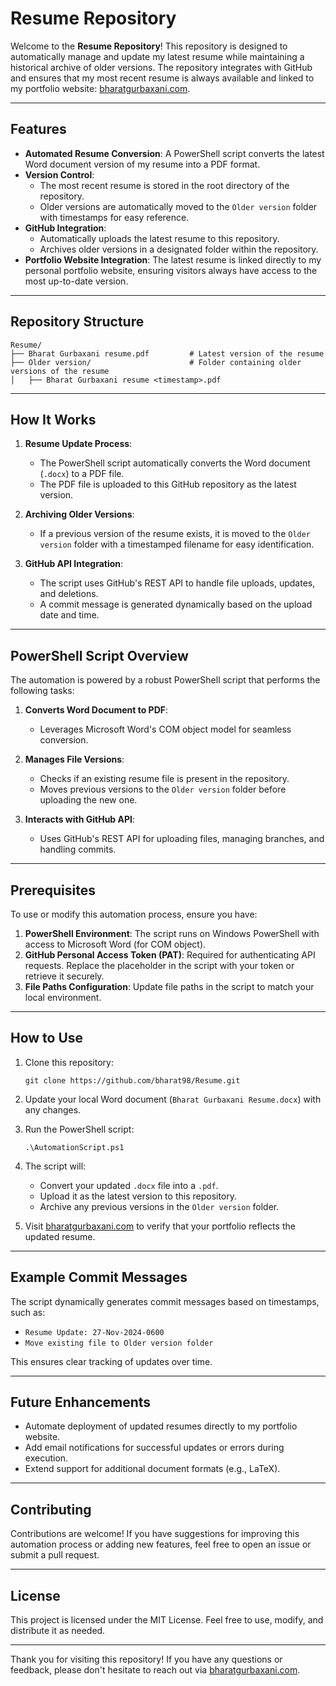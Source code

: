 # Resume Repository

Welcome to the **Resume Repository**! This repository is designed to automatically manage and update my latest resume while maintaining a historical archive of older versions. The repository integrates with GitHub and ensures that my most recent resume is always available and linked to my portfolio website: [bharatgurbaxani.com](https://bharatgurbaxani.com).

---

## Features

- **Automated Resume Conversion**: A PowerShell script converts the latest Word document version of my resume into a PDF format.
- **Version Control**: 
  - The most recent resume is stored in the root directory of the repository.
  - Older versions are automatically moved to the `Older version` folder with timestamps for easy reference.
- **GitHub Integration**:
  - Automatically uploads the latest resume to this repository.
  - Archives older versions in a designated folder within the repository.
- **Portfolio Website Integration**: The latest resume is linked directly to my personal portfolio website, ensuring visitors always have access to the most up-to-date version.

---

## Repository Structure

```
Resume/
├── Bharat Gurbaxani resume.pdf         # Latest version of the resume
├── Older version/                      # Folder containing older versions of the resume
│   ├── Bharat Gurbaxani resume <timestamp>.pdf
```

---

## How It Works

1. **Resume Update Process**:
   - The PowerShell script automatically converts the Word document (`.docx`) to a PDF file.
   - The PDF file is uploaded to this GitHub repository as the latest version.

2. **Archiving Older Versions**:
   - If a previous version of the resume exists, it is moved to the `Older version` folder with a timestamped filename for easy identification.

3. **GitHub API Integration**:
   - The script uses GitHub's REST API to handle file uploads, updates, and deletions.
   - A commit message is generated dynamically based on the upload date and time.

---

## PowerShell Script Overview

The automation is powered by a robust PowerShell script that performs the following tasks:

1. **Converts Word Document to PDF**:
   - Leverages Microsoft Word's COM object model for seamless conversion.

2. **Manages File Versions**:
   - Checks if an existing resume file is present in the repository.
   - Moves previous versions to the `Older version` folder before uploading the new one.

3. **Interacts with GitHub API**:
   - Uses GitHub's REST API for uploading files, managing branches, and handling commits.

---

## Prerequisites

To use or modify this automation process, ensure you have:

1. **PowerShell Environment**: The script runs on Windows PowerShell with access to Microsoft Word (for COM object).
2. **GitHub Personal Access Token (PAT)**: Required for authenticating API requests. Replace the placeholder in the script with your token or retrieve it securely.
3. **File Paths Configuration**: Update file paths in the script to match your local environment.

---

## How to Use

1. Clone this repository:
   ```
   git clone https://github.com/bharat98/Resume.git
   ```
2. Update your local Word document (`Bharat Gurbaxani Resume.docx`) with any changes.
3. Run the PowerShell script:
   ```
   .\AutomationScript.ps1
   ```
4. The script will:
   - Convert your updated `.docx` file into a `.pdf`.
   - Upload it as the latest version to this repository.
   - Archive any previous versions in the `Older version` folder.

5. Visit [bharatgurbaxani.com](https://bharatgurbaxani.com) to verify that your portfolio reflects the updated resume.

---

## Example Commit Messages

The script dynamically generates commit messages based on timestamps, such as:

- `Resume Update: 27-Nov-2024-0600`
- `Move existing file to Older version folder`

This ensures clear tracking of updates over time.

---

## Future Enhancements

- Automate deployment of updated resumes directly to my portfolio website.
- Add email notifications for successful updates or errors during execution.
- Extend support for additional document formats (e.g., LaTeX).

---

## Contributing

Contributions are welcome! If you have suggestions for improving this automation process or adding new features, feel free to open an issue or submit a pull request.

---

## License

This project is licensed under the MIT License. Feel free to use, modify, and distribute it as needed.

---

Thank you for visiting this repository! If you have any questions or feedback, please don't hesitate to reach out via [bharatgurbaxani.com](https://bharatgurbaxani.com).
